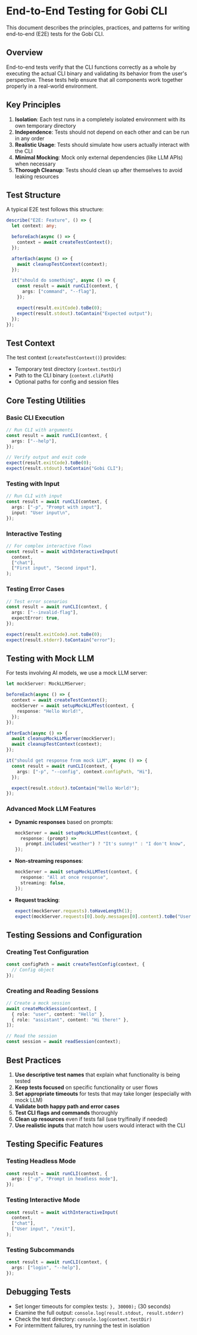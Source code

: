 # End-to-End Testing for Gobi CLI

This document describes the principles, practices, and patterns for writing end-to-end (E2E) tests for the Gobi CLI.

## Overview

End-to-end tests verify that the CLI functions correctly as a whole by executing the actual CLI binary and validating its behavior from the user's perspective. These tests help ensure that all components work together properly in a real-world environment.

## Key Principles

1. **Isolation**: Each test runs in a completely isolated environment with its own temporary directory
2. **Independence**: Tests should not depend on each other and can be run in any order
3. **Realistic Usage**: Tests should simulate how users actually interact with the CLI
4. **Minimal Mocking**: Mock only external dependencies (like LLM APIs) when necessary
5. **Thorough Cleanup**: Tests should clean up after themselves to avoid leaking resources

## Test Structure

A typical E2E test follows this structure:

```typescript
describe("E2E: Feature", () => {
  let context: any;

  beforeEach(async () => {
    context = await createTestContext();
  });

  afterEach(async () => {
    await cleanupTestContext(context);
  });

  it("should do something", async () => {
    const result = await runCLI(context, {
      args: ["command", "--flag"],
    });

    expect(result.exitCode).toBe(0);
    expect(result.stdout).toContain("Expected output");
  });
});
```

## Test Context

The test context (`createTestContext()`) provides:

- Temporary test directory (`context.testDir`)
- Path to the CLI binary (`context.cliPath`)
- Optional paths for config and session files

## Core Testing Utilities

### Basic CLI Execution

```typescript
// Run CLI with arguments
const result = await runCLI(context, {
  args: ["--help"],
});

// Verify output and exit code
expect(result.exitCode).toBe(0);
expect(result.stdout).toContain("Gobi CLI");
```

### Testing with Input

```typescript
// Run CLI with input
const result = await runCLI(context, {
  args: ["-p", "Prompt with input"],
  input: "User input\n",
});
```

### Interactive Testing

```typescript
// For complex interactive flows
const result = await withInteractiveInput(
  context,
  ["chat"],
  ["First input", "Second input"],
);
```

### Testing Error Cases

```typescript
// Test error scenarios
const result = await runCLI(context, {
  args: ["--invalid-flag"],
  expectError: true,
});

expect(result.exitCode).not.toBe(0);
expect(result.stderr).toContain("error");
```

## Testing with Mock LLM

For tests involving AI models, we use a mock LLM server:

```typescript
let mockServer: MockLLMServer;

beforeEach(async () => {
  context = await createTestContext();
  mockServer = await setupMockLLMTest(context, {
    response: "Hello World!",
  });
});

afterEach(async () => {
  await cleanupMockLLMServer(mockServer);
  await cleanupTestContext(context);
});

it("should get response from mock LLM", async () => {
  const result = await runCLI(context, {
    args: ["-p", "--config", context.configPath, "Hi"],
  });

  expect(result.stdout).toContain("Hello World!");
});
```

### Advanced Mock LLM Features

- **Dynamic responses** based on prompts:

  ```typescript
  mockServer = await setupMockLLMTest(context, {
    response: (prompt) =>
      prompt.includes("weather") ? "It's sunny!" : "I don't know",
  });
  ```

- **Non-streaming responses**:

  ```typescript
  mockServer = await setupMockLLMTest(context, {
    response: "All at once response",
    streaming: false,
  });
  ```

- **Request tracking**:
  ```typescript
  expect(mockServer.requests).toHaveLength(1);
  expect(mockServer.requests[0].body.messages[0].content).toBe("User prompt");
  ```

## Testing Sessions and Configuration

### Creating Test Configuration

```typescript
const configPath = await createTestConfig(context, {
  // Config object
});
```

### Creating and Reading Sessions

```typescript
// Create a mock session
await createMockSession(context, [
  { role: "user", content: "Hello" },
  { role: "assistant", content: "Hi there!" },
]);

// Read the session
const session = await readSession(context);
```

## Best Practices

1. **Use descriptive test names** that explain what functionality is being tested
2. **Keep tests focused** on specific functionality or user flows
3. **Set appropriate timeouts** for tests that may take longer (especially with mock LLM)
4. **Validate both happy path and error cases**
5. **Test CLI flags and commands** thoroughly
6. **Clean up resources** even if tests fail (use try/finally if needed)
7. **Use realistic inputs** that match how users would interact with the CLI

## Testing Specific Features

### Testing Headless Mode

```typescript
const result = await runCLI(context, {
  args: ["-p", "Prompt in headless mode"],
});
```

### Testing Interactive Mode

```typescript
const result = await withInteractiveInput(
  context,
  ["chat"],
  ["User input", "/exit"],
);
```

### Testing Subcommands

```typescript
const result = await runCLI(context, {
  args: ["login", "--help"],
});
```

## Debugging Tests

- Set longer timeouts for complex tests: `}, 30000);` (30 seconds)
- Examine the full output: `console.log(result.stdout, result.stderr)`
- Check the test directory: `console.log(context.testDir)`
- For intermittent failures, try running the test in isolation
